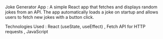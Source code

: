 Joke Generator App : 
A simple React app that fetches and displays random jokes from an API. The app automatically loads a joke on startup and allows users to fetch new jokes with a button click.

Technologies Used : 
React (useState, useEffect) , 
Fetch API for HTTP requests , 
JavaScript
